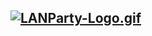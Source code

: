 [![LANParty-Logo.gif](https://i.postimg.cc/WzcLYpGF/LANParty-Logo.gif)](https://postimg.cc/62cmyX1t)
---
